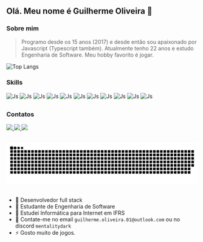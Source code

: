 ## Olá. Meu nome é Guilherme Oliveira 👋
### Sobre mim
> Programo desde os 15 anos (2017) e desde então sou apaixonado por Javascript (Typescript também). Atualmente tenho 22 anos e estudo Engenharia de Software. Meu hobby favorito é jogar.

![Top Langs](https://github-readme-stats.vercel.app/api/top-langs/?username=mentalitydark&layout=compact)

### Skills 
<div style="display: inline_block">
  <img align="center" alt="Js" height="28" src="https://img.shields.io/badge/JavaScript-F7DF1E?style=for-the-badge&logo=javascript&logoColor=black" >
  <img align="center" alt="Js" height="28" src="https://img.shields.io/badge/TypeScript-007ACC?style=for-the-badge&logo=typescript&logoColor=white" >
  <img align="center" alt="Js" height="28" src="https://img.shields.io/badge/React-20232A?style=for-the-badge&logo=react&logoColor=61DAFB" >
  <img align="center" alt="Js" height="28" src="https://img.shields.io/badge/PHP-777BB4?style=for-the-badge&logo=php&logoColor=white" >
  <img align="center" alt="Js" height="28" src="https://img.shields.io/badge/Node.js-43853D?style=for-the-badge&logo=node.js&logoColor=white" >
  <img align="center" alt="Js" height="28" src="https://img.shields.io/badge/HTML5-E34F26?style=for-the-badge&logo=html5&logoColor=white" >
  <img align="center" alt="Js" height="28" src="https://img.shields.io/badge/CSS3-1572B6?style=for-the-badge&logo=css3&logoColor=white" >
  <img align="center" alt="Js" height="28" src="https://img.shields.io/badge/React_Native-20232A?style=for-the-badge&logo=react&logoColor=61DAFB" >
  <img align="center" alt="Js" height="28" src="https://img.shields.io/badge/Bootstrap-563D7C?style=for-the-badge&logo=bootstrap&logoColor=white" >
  <img align="center" alt="Js" height="28" src="https://img.shields.io/badge/Material--UI-0081CB?style=for-the-badge&logo=material-ui&logoColor=white" >
  <img align="center" alt="Js" height="28" src="https://img.shields.io/badge/MySQL-00000F?style=for-the-badge&logo=mysql&logoColor=white" >
</div>

 ##

 ### Contatos
<div>
  <a href="https://www.twitch.tv/mentalitydark">
    <img src="https://img.shields.io/badge/Twitch-9146FF?style=for-the-badge&logo=twitch&logoColor=white"/>
  </a>
  <a href="https://steamcommunity.com/id/mentalitydark">
    <img src="https://img.shields.io/badge/Steam-000000?style=for-the-badge&logo=steam&logoColor=white"/>
  </a>
   <a href='https://discordapp.com/users/1023827849221771315'> 
     <img src="https://img.shields.io/badge/Discord-7289DA?style=for-the-badge&logo=discord&logoColor=white" > 
   </a>
</div>
    
  ##
 ![Snake animation](https://github.com/mentalitydark/mentalitydark/blob/output/github-contribution-grid-snake-dark.svg?palette=github-dar)
  ##
  
- 💼 Desenvolvedor full stack
- 📖 Estudante de Engenharia de Software
- 📖 Estudei Informática para Internet em IFRS
- 📧 Contate-me no email `guilherme.oliveira.01@outlook.com` ou no discord `mentalitydark`
- ⚡ Gosto muito de jogos.
